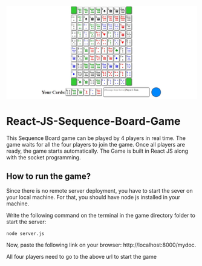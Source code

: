 ![capture](./Capture.JPG)

# React-JS-Sequence-Board-Game
This Sequence Board game can be played by 4 players in real time. The game waits for all the four players to join the game. Once all players are ready, the game starts automatically.
The Game is built in React JS along with the socket programming.

## How to run the game?
Since there is no remote server deployment, you have to start the sever on your local machine. For that, you should have node js installed in your machine. 

Write the following command on the terminal in the game directory folder to start the server:
```
node server.js
```

Now, paste the following link on your browser:
http://localhost:8000/mydoc.

All four players need to go to the above url to start the game

